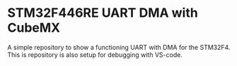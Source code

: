 # STM32F446RE UART DMA with CubeMX

A simple repository to show a functioning UART with DMA for the STM32F4. This is repository is also setup for debugging with VS-code.
